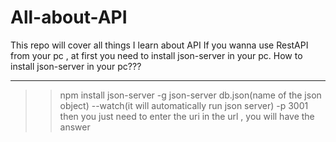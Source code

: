 # All-about-API
This  repo will cover all things I learn about API
If you wanna use RestAPI from your pc , at first you need to install json-server in your pc.
How to install json-server in your pc???
____________________________________
>>npm install json-server -g
>>json-server db.json(name of the json object) --watch(it will automatically run json server) -p 3001
then you just need to enter the uri in the url , you will have the answer


